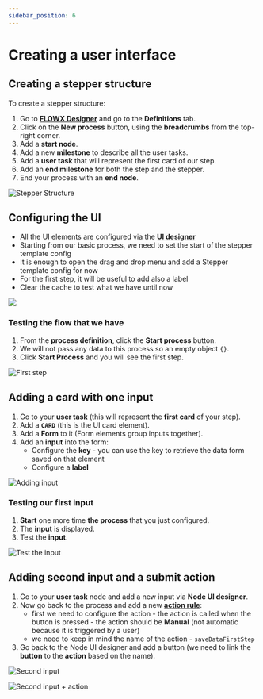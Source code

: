 ```yaml
---
sidebar_position: 6
---
```


# Creating a user interface

## Creating a stepper structure

To create a stepper structure:

1. Go to [**FLOWX Designer**](../../terms/flowx-ai-designer) and go to the **Definitions** tab.
2. Click on the **New process** button, using the **breadcrumbs** from the top-right corner.
3. Add a **start node**.
4. Add a new **milestone** to describe all the user tasks.
5. Add a **user task** that will represent the first card of our step.
6. Add an **end milestone** for both the step and the stepper.
7. End your process with an **end node**.

![Stepper Structure](https://s3.eu-west-1.amazonaws.com/docx.flowx.ai/flowx-designer/process_flowx_create_UI.gif)

## Configuring the UI

* All the UI elements are configured via the [**UI designer**](../../terms/flowx-ai-ui-designer)
* Starting from our basic process, we need to set the start of the stepper template config
* It is enough to open the drag and drop menu and add a Stepper template config for now
* For the first step, it will be useful to add also a label
* Clear the cache to test what we have until now

![](https://s3.eu-west-1.amazonaws.com/docx.flowx.ai/flowx-designer/process_flowx_configuring_UI.gif)

### Testing the flow that we have

1. From the **process definition**, click the **Start process** button.
2. We will not pass any data to this process so an empty object `{}`.
3. Click **Start Process** and you will see the first step.

![First step](https://s3.eu-west-1.amazonaws.com/docx.flowx.ai/flowx-designer/process_flowx_configuring_UI.gif)

## Adding a card with one input

1. Go to your **user task** (this will represent the **first card** of your step).
2. Add a **`CARD`** (this is the UI card element).
3. Add a **Form** to it (Form elements group inputs together).
4. Add an **input** into the form:
   * Configure the **key** - you can use the key to retrieve the data form saved on that element
   * Configure a **label**

![Adding input](https://s3.eu-west-1.amazonaws.com/docx.flowx.ai/flowx-designer/pf_adding_input.gif)

### Testing our first input

1. **Start** one more time **the process** that you just configured.
2. The **input** is displayed.
3. Test the **input**.

![Test the input](https://s3.eu-west-1.amazonaws.com/docx.flowx.ai/flowx-designer/pf_tresting_input.gif)

## Adding second input and a submit action

1. Go to your **user task** node and add a new input via **Node UI designer**.
2. Now go back to the process and add a new [**action rule**](../../building-blocks/actions/actions.md):
   * first we need to configure the action - the action is called when the button is pressed - the action should be **Manual** (not automatic because it is triggered by a user)
   * we need to keep in mind the name of the action - `saveDataFirstStep`
3. Go back to the Node UI designer and add a button (we need to link the **button** to the **action** based on the name).

![Second input](https://s3.eu-west-1.amazonaws.com/docx.flowx.ai/flowx-designer/pf_second_input.gif)

![Second input + action](https://s3.eu-west-1.amazonaws.com/docx.flowx.ai/flowx-designer/pf_second_input_action.gif)